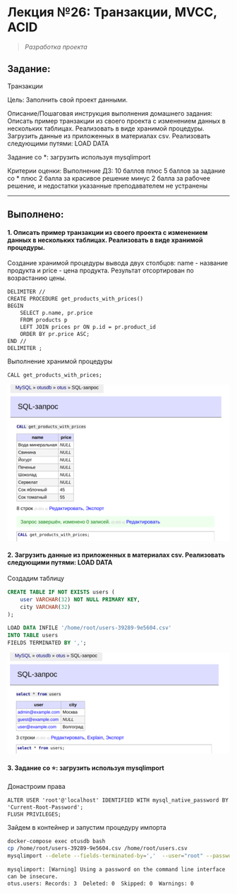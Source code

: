 # **Лекция №26: Транзакции, MVCC, ACID**
> _Разработка проекта_

## **Задание:**
Транзакции

Цель:
Заполнить свой проект данными.

Описание/Пошаговая инструкция выполнения домашнего задания:
Описать пример транзакции из своего проекта с изменением данных в нескольких таблицах. Реализовать в виде хранимой процедуры.
Загрузить данные из приложенных в материалах csv.
Реализовать следующими путями:
LOAD DATA

Задание со *: загрузить используя
mysqlimport

Критерии оценки:
Выполнение ДЗ: 10 баллов
плюс 5 баллов за задание со *
плюс 2 балла за красивое решение
минус 2 балла за рабочее решение, и недостатки указанные преподавателем не устранены

---

## **Выполнено:**

#### 1. Описать пример транзакции из своего проекта с изменением данных в нескольких таблицах. Реализовать в виде хранимой процедуры.

Создание хранимой процедуры вывода двух столбцов: 
name - название продукта и price - цена продукта. 
Результат отсортирован по возрастанию цены.  

```
DELIMITER //
CREATE PROCEDURE get_products_with_prices()
BEGIN
    SELECT p.name, pr.price
    FROM products p
    LEFT JOIN prices pr ON p.id = pr.product_id
    ORDER BY pr.price ASC;
END //
DELIMITER ;
```

Выполнение хранимой процедуры
```
CALL get_products_with_prices;
```
![img.png](img.png)


#### 2. Загрузить данные из приложенных в материалах csv. Реализовать следующими путями: LOAD DATA

Создадим таблицу

```sql
CREATE TABLE IF NOT EXISTS users (
    user VARCHAR(32) NOT NULL PRIMARY KEY,
    city VARCHAR(32)
);
```

```sql
LOAD DATA INFILE '/home/root/users-39289-9e5604.csv'
INTO TABLE users
FIELDS TERMINATED BY ',';
```
![img_1.png](img_1.png)

#### 3. Задание со ⭐️: загрузить используя mysqlimport

Донастроим права
```mysql
ALTER USER 'root'@'localhost' IDENTIFIED WITH mysql_native_password BY 'Current-Root-Password';
FLUSH PRIVILEGES;
```

Зайдем в контейнер и запустим процедуру импорта
```bash
docker-compose exec otusdb bash
cp /home/root/users-39289-9e5604.csv /home/root/users.csv
mysqlimport --delete --fields-terminated-by=','  --user="root" --password="12345" otus /home/root/users.csv
```

```console
mysqlimport: [Warning] Using a password on the command line interface can be insecure.
otus.users: Records: 3  Deleted: 0  Skipped: 0  Warnings: 0
```